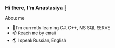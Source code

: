 ### Hi there, I'm Anastasiya 👋

About me
- 🌱 I’m currently learning C#, C++, MS SQL SERVE
- 📫 Reach me by email
- 🌎 I speak Russian, English
